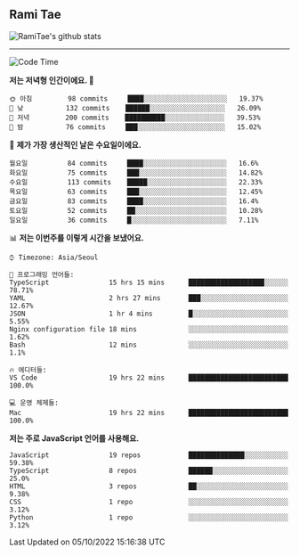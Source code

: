 ## Rami Tae

![RamiTae's github stats](https://github-readme-stats.vercel.app/api?username=RamiTae&show_icons=true&theme=tokyonight)

---
<!--START_SECTION:waka-->
![Code Time](http://img.shields.io/badge/Code%20Time-423%20hrs%2032%20mins-blue)

**저는 저녁형 인간이에요. 🦉** 

```text
🌞 아침         98 commits     ████░░░░░░░░░░░░░░░░░░░░░   19.37% 
🌆 낮　         132 commits    ██████░░░░░░░░░░░░░░░░░░░   26.09% 
🌃 저녁         200 commits    ██████████░░░░░░░░░░░░░░░   39.53% 
🌙 밤　         76 commits     ███░░░░░░░░░░░░░░░░░░░░░░   15.02%

```
📅 **제가 가장 생산적인 날은 수요일이에요.** 

```text
월요일          84 commits     ████░░░░░░░░░░░░░░░░░░░░░   16.6% 
화요일          75 commits     ███░░░░░░░░░░░░░░░░░░░░░░   14.82% 
수요일          113 commits    █████░░░░░░░░░░░░░░░░░░░░   22.33% 
목요일          63 commits     ███░░░░░░░░░░░░░░░░░░░░░░   12.45% 
금요일          83 commits     ████░░░░░░░░░░░░░░░░░░░░░   16.4% 
토요일          52 commits     ██░░░░░░░░░░░░░░░░░░░░░░░   10.28% 
일요일          36 commits     █░░░░░░░░░░░░░░░░░░░░░░░░   7.11%

```


📊 **저는 이번주를 이렇게 시간을 보냈어요.** 

```text
⌚︎ Timezone: Asia/Seoul

💬 프로그래밍 언어들: 
TypeScript               15 hrs 15 mins      ███████████████████░░░░░░   78.71% 
YAML                     2 hrs 27 mins       ███░░░░░░░░░░░░░░░░░░░░░░   12.67% 
JSON                     1 hr 4 mins         █░░░░░░░░░░░░░░░░░░░░░░░░   5.55% 
Nginx configuration file 18 mins             ░░░░░░░░░░░░░░░░░░░░░░░░░   1.62% 
Bash                     12 mins             ░░░░░░░░░░░░░░░░░░░░░░░░░   1.1%

🔥 에디터들: 
VS Code                  19 hrs 22 mins      █████████████████████████   100.0%

💻 운영 체제들: 
Mac                      19 hrs 22 mins      █████████████████████████   100.0%

```

**저는 주로 JavaScript 언어를 사용해요.** 

```text
JavaScript               19 repos            ██████████████░░░░░░░░░░░   59.38% 
TypeScript               8 repos             ██████░░░░░░░░░░░░░░░░░░░   25.0% 
HTML                     3 repos             ██░░░░░░░░░░░░░░░░░░░░░░░   9.38% 
CSS                      1 repo              ░░░░░░░░░░░░░░░░░░░░░░░░░   3.12% 
Python                   1 repo              ░░░░░░░░░░░░░░░░░░░░░░░░░   3.12%

```



 Last Updated on 05/10/2022 15:16:38 UTC
<!--END_SECTION:waka-->
